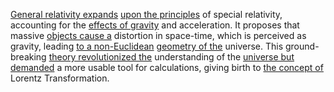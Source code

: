
[General relativity expands](1/2/3/2/2/.General%20Relativity) [upon the principles](2/2/3/3/2/3/.Principles) of special relativity, accounting for the [effects of gravity](1/2/3/3/2/3/1/.Gravitational%20Pull) and acceleration. It proposes that massive [objects cause a](2/3/1/3/2/_Cause-Effect) distortion in space-time, which is perceived as gravity, leading [to a non-Euclidean](1/2/1/3/3/3/.Manifold) [geometry of the](2/3/2/3/2/3/.Geometry) universe. This ground-breaking [theory revolutionized the](1/2/3/2/1/.Special%20Relativity) understanding of the [universe but demanded](1/2/1/2/2/1/3/2/.Metaphysical%20Queries) a more usable tool for calculations, giving birth to [the concept of](2/1/3/2/2/2/2/.Concept) Lorentz Transformation.

